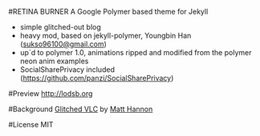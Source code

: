 #RETINA BURNER
A Google Polymer based theme for Jekyll
* simple glitched-out blog
* heavy mod, based on jekyll-polymer, Youngbin Han (sukso96100@gmail.com)
* up`d to polymer 1.0, animations ripped and modified from the polymer neon anim examples
* SocialSharePrivacy included (https://github.com/panzi/SocialSharePrivacy)

#Preview
http://lodsb.org

#Background
[Glitched VLC](https://flic.kr/p/84AUPV) by [Matt Hannon](https://www.flickr.com/photos/matthannon/)

#License
MIT

